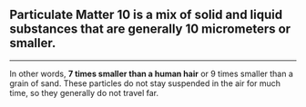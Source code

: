 ## Particulate Matter 10 is a mix of solid and liquid substances that are generally 10 micrometers or smaller.
__________
In other words, **7 times smaller than a human hair** or 9 times smaller than a grain of sand. These particles do not stay suspended in the air for much time, so they generally do not travel far.

